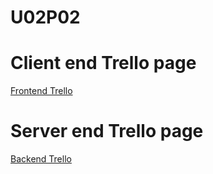 # U02P02

# Client end Trello page
[Frontend Trello](https://trello.com/b/MrWbS7f9/project2-front)

# Server end Trello page

[Backend Trello](https://trello.com/b/HRVwnBhj/project2-server)
